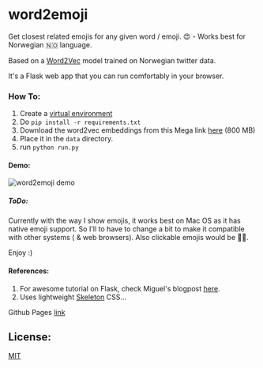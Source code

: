 # word2emoji
Get closest related emojis for any given word / emoji.  😍 - Works best for Norwegian 🇳🇴 language.

Based on a [Word2Vec](https://code.google.com/p/word2vec/) model trained on Norwegian twitter data.

It's a Flask web app that you can run comfortably in your browser.

### How To:
1. Create a [virtual environment](https://docs.python.org/3/library/venv.html)
2. Do ``` pip install -r requirements.txt ```
3. Download the word2vec embeddings from this Mega link [here](https://mega.nz/#F!4VZFGIAa!uGx0JoqTr3KcN1bIwt1LzA) (800 MB)
4. Place it in the ```data``` directory.
5. run ``` python run.py ```

#### Demo:
![word2emoji demo](https://cloud.githubusercontent.com/assets/6368653/17326353/1f639136-58b1-11e6-8e09-75f1ce2bb467.gif)


##### ToDo:
Currently with the way I show emojis, it works best on Mac OS as it has native emoji support. So I'll to have to change a bit to make it compatible with other systems ( & web browsers).
Also clickable emojis would be 👌🏼.



Enjoy :)

#### References:
1. For awesome tutorial on Flask, check Miguel's blogpost [here](http://blog.miguelgrinberg.com/post/the-flask-mega-tutorial-part-i-hello-world).
2. Uses lightweight [Skeleton](http://getskeleton.com) CSS...

Github Pages [link](https://vaddina.github.io/word2emoji/)


## License:
[MIT](LICENSE)
